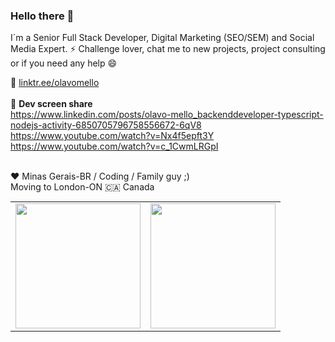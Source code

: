 ### Hello there 👋

I´m a Senior Full Stack Developer, Digital Marketing (SEO/SEM) and Social Media Expert.
⚡ Challenge lover, chat me to new projects, project consulting or if you need any help 😄

💬 <a href="https://linktr.ee/olavomello" target="_blank">linktr.ee/olavomello</a>
<br><br>
🎥 <b>Dev screen share</b><br>
https://www.linkedin.com/posts/olavo-mello_backenddeveloper-typescript-nodejs-activity-6850705796758556672-6qV8<br>
https://www.youtube.com/watch?v=Nx4f5epft3Y<br>
https://www.youtube.com/watch?v=c_1CwmLRGpI<br>
<br>

♥ Minas Gerais-BR / Coding / Family guy ;)
<br>Moving to London-ON :canada: Canada



<table cellpadding="0" border="0" style="padding:0;border:0;margin:0;">
  <tr>
    <!-- GitHub Stats Card -->  
    <td valign="top" style="border:0;">
      <img height="200" src="https://github-readme-stats.vercel.app/api?username=olavomello&count_private=true&show_icons=true&theme=tokyonight&hide_border=true&custom_title=My%20GitHub%20Stats"/>
    </td>
    <!-- GitHub Top Language Card -->
    <td valign="top" style="border:0;">
      <img height="200" src="https://github-readme-stats.vercel.app/api/top-langs/?username=olavomello&langs_count=6&layout=compact&theme=tokyonight&hide_border=true&custom_title=Top%20Languages"/>
    </td>
  </tr>
</table>
